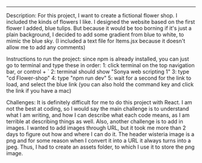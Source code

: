 <!-- # React + Vite

This template provides a minimal setup to get React working in Vite with HMR and some ESLint rules.`

Currently, two official plugins are available:

- [@vitejs/plugin-react](https://github.com/vitejs/vite-plugin-react/blob/main/packages/plugin-react/README.md) uses [Babel](https://babeljs.io/) for Fast Refresh
- [@vitejs/plugin-react-swc](https://github.com/vitejs/vite-plugin-react-swc) uses [SWC](https://swc.rs/) for Fast Refresh
 -->

-------------------------------------------------
Description:
For this project, I want to create a fictional flower shop. I included the kinds of flowers I like. I designed the website based on the first flower I added, blue tulips. But because it would be too borning if it's just a plain background, I decided to add some gradient from blue to white, to mimic the blue sky. 
(I included a text file for Items.jsx because it doesn't allow me to add any comments)

Instructions to run the project:
since npm is already installed, you can just go to terminal and type these in order:
1: click terminal on the top navigation bar, or control + `
2: terminal should show "Sonya web scripting 1"
3: type "cd Flower-shop"
4: type "npm run dev"
5: wait for a second for the link to load, and select the blue link
(you can also hold the command key and click the link if you have a mac)

Challenges:
It is definitely difficult for me to do this project with React. I am not the best at coding, so I would say the main challenge is to understand what I am writing, and how I can describe what each code means, as I am terrible at describing things as well. Also, another challenge is to add in images. I wanted to add images through URL, but it took me more than 2 days to figure out how and where I can do it. The header wisteria image is a png and for some reason when I convert it into a URL it always turns into a jpeg. Thus, I had to create an assets folder, to which I use it to store the png image. 